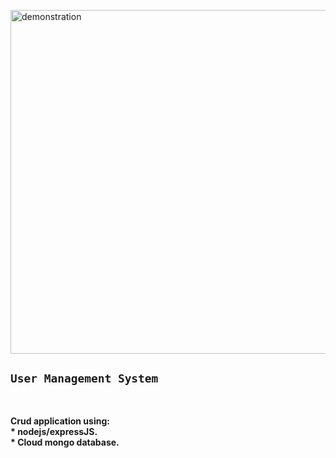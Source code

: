 <div align="left" width="50">

<img src="https://github.com/iNightjar/User-Management-System/blob/master/images/demonstration.gif?raw=true" href="https://github.com/iNightjar" alt="demonstration"  width="550"/><br> 
  
### <h2>`User Management System`</h2><br>
<p><strong>Crud application using: <br>
* nodejs/expressJS. <br>
* Cloud mongo database. <br>
</p>
</div>
